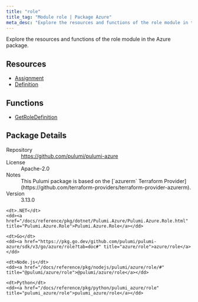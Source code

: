 ```yaml
---
title: "role"
title_tag: "Module role | Package Azure"
meta_desc: "Explore the resources and functions of the role module in the Azure package."
---
```


<!-- WARNING: this file was generated by Pulumi Docs Generator. -->
<!-- Do not edit by hand unless you're certain you know what you are doing! -->

Explore the resources and functions of the role module in the Azure package.

<h2 id="resources">Resources</h2>
<ul class="api">
    <li><a href="assignment" title="Assignment"><span class="symbol resource"></span>Assignment</a></li>
    <li><a href="definition" title="Definition"><span class="symbol resource"></span>Definition</a></li>
</ul>

<h2 id="functions">Functions</h2>
<ul class="api">
    <li><a href="getroledefinition" title="GetRoleDefinition"><span class="symbol function"></span>GetRoleDefinition</a></li>
</ul>

<h2 id="package-details">Package Details</h2>
<dl class="package-details">
	<dt>Repository</dt>
	<dd><a href="https://github.com/pulumi/pulumi-azure">https://github.com/pulumi/pulumi-azure</a></dd>
	<dt>License</dt>
	<dd>Apache-2.0</dd>
	<dt>Notes</dt>
	<dd>This Pulumi package is based on the [`azurerm` Terraform Provider](https://github.com/terraform-providers/terraform-provider-azurerm).</dd>
	<dt>Version</dt>
	<dd>3.13.0</dd>
</dl>



<dl class="tabular">

    <dt>.NET</dt>
    <dd><a href="/docs/reference/pkg/dotnet/Pulumi.Azure/Pulumi.Azure.Role.html" title="Pulumi.Azure.Role">Pulumi.Azure.Role</a></dd>

    <dt>Go</dt>
    <dd><a href="https://pkg.go.dev/github.com/pulumi/pulumi-azure/sdk/v3/go/azure/role?tab=doc#" title="azure/role">azure/role</a></dd>

    <dt>Node.js</dt>
    <dd><a href="/docs/reference/pkg/nodejs/pulumi/azure/role/#" title="@pulumi/azure/role">@pulumi/azure/role</a></dd>

    <dt>Python</dt>
    <dd><a href="/docs/reference/pkg/python/pulumi_azure/role" title="pulumi_azure/role">pulumi_azure/role</a></dd>

</dl>

